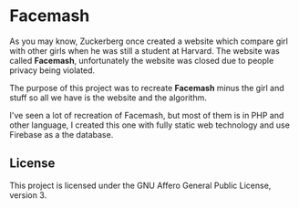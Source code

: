 # Facemash
As you may know, Zuckerberg once created a website which compare girl with other girls when he was still a student at Harvard. The website was called **Facemash**, unfortunately the website was closed due to people privacy being violated.

The purpose of this project was to recreate **Facemash** minus the girl and stuff so all we have is the website and the algorithm.

I've seen a lot of recreation of Facemash, but most of them is in PHP and other language, I created this one with fully static web technology and use Firebase as a the database.

## License
This project is licensed under the GNU Affero General Public License, version 3.